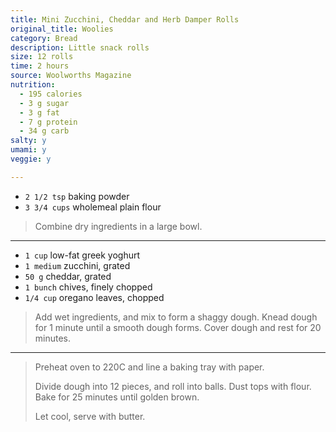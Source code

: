 ```yaml
---
title: Mini Zucchini, Cheddar and Herb Damper Rolls
original_title: Woolies
category: Bread
description: Little snack rolls
size: 12 rolls
time: 2 hours
source: Woolworths Magazine
nutrition:
  - 195 calories
  - 3 g sugar
  - 3 g fat
  - 7 g protein
  - 34 g carb
salty: y
umami: y
veggie: y

---
```


* `2 1/2 tsp` baking powder
* `3 3/4 cups` wholemeal plain flour

> Combine dry ingredients in a large bowl.

---

* `1 cup` low-fat greek yoghurt
* `1 medium` zucchini, grated
* `50 g` cheddar, grated
* `1 bunch` chives, finely chopped
* `1/4 cup` oregano leaves, chopped

> Add wet ingredients, and mix to form a shaggy dough. Knead dough for 1 minute until a smooth dough forms. Cover dough and rest for 20 minutes. 

---

> Preheat oven to 220C and line a baking tray with paper.
>
> Divide dough into 12 pieces, and roll into balls. Dust tops with flour. Bake for 25 minutes until golden brown. 
>
> Let cool, serve with butter. 